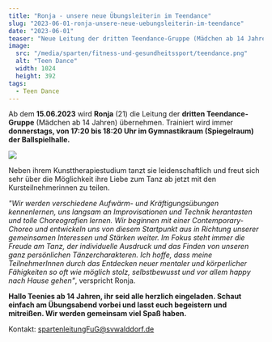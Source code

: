 ```yaml
---
title: "Ronja - unsere neue Übungsleiterin im Teendance"
slug: "2023-06-01-ronja-unsere-neue-uebungsleiterin-im-teendance"
date: "2023-06-01"
teaser: "Neue Leitung der dritten Teendance-Gruppe (Mädchen ab 14 Jahre)"
image:
  src: "/media/sparten/fitness-und-gesundheitssport/teendance.png"
  alt: "Teen Dance"
  width: 1024
  height: 392
tags:
  - Teen Dance
---
```

Ab dem **15.06.2023** wird **Ronja** (21) die Leitung der **dritten Teendance-Gruppe** (Mädchen ab 14 Jahren) übernehmen. Trainiert wird immer **donnerstags, von 17:20 bis 18:20 Uhr im Gymnastikraum (Spiegelraum) der Ballspielhalle.**

![](/media/people/ronja-moedinger-2023.png)

Neben ihrem Kunsttherapiestudium tanzt sie leidenschaftlich und freut sich sehr über die Möglichkeit ihre Liebe zum Tanz ab jetzt mit den Kursteilnehmerinnen zu teilen.

_"Wir werden verschiedene Aufwärm- und Kräftigungsübungen kennenlernen, uns langsam an Improvisationen und Technik herantasten und tolle Choreografien lernen. Wir beginnen mit einer Contemporary-Choreo und entwickeln uns von diesem Startpunkt aus in Richtung unserer gemeinsamen Interessen und Stärken weiter. Im Fokus steht immer die Freude am Tanz, der individuelle Ausdruck und das Finden von unseren ganz persönlichen Tänzercharakteren. Ich hoffe, dass meine TeilnehmerInnen durch das Entdecken neuer mentaler und körperlicher Fähigkeiten so oft wie möglich stolz, selbstbewusst und vor allem happy nach Hause gehen"_, verspricht Ronja.

**Hallo Teenies ab 14 Jahren, ihr seid alle herzlich eingeladen. Schaut einfach am Übungsabend vorbei und lasst euch begeistern und mitreißen. Wir werden gemeinsam viel Spaß haben.**

Kontakt: [spartenleitungFuG@svwalddorf.de](mailto:spartenleitungFuG@svwalddorf.de)
